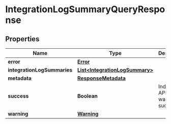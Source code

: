 
# IntegrationLogSummaryQueryResponse

## Properties
Name | Type | Description | Notes
------------ | ------------- | ------------- | -------------
**error** | [**Error**](Error.md) |  |  [optional]
**integrationLogSummaries** | [**List&lt;IntegrationLogSummary&gt;**](IntegrationLogSummary.md) |  |  [optional]
**metadata** | [**ResponseMetadata**](ResponseMetadata.md) |  |  [optional]
**success** | **Boolean** | Indicates if API call was successful |  [optional]
**warning** | [**Warning**](Warning.md) |  |  [optional]



